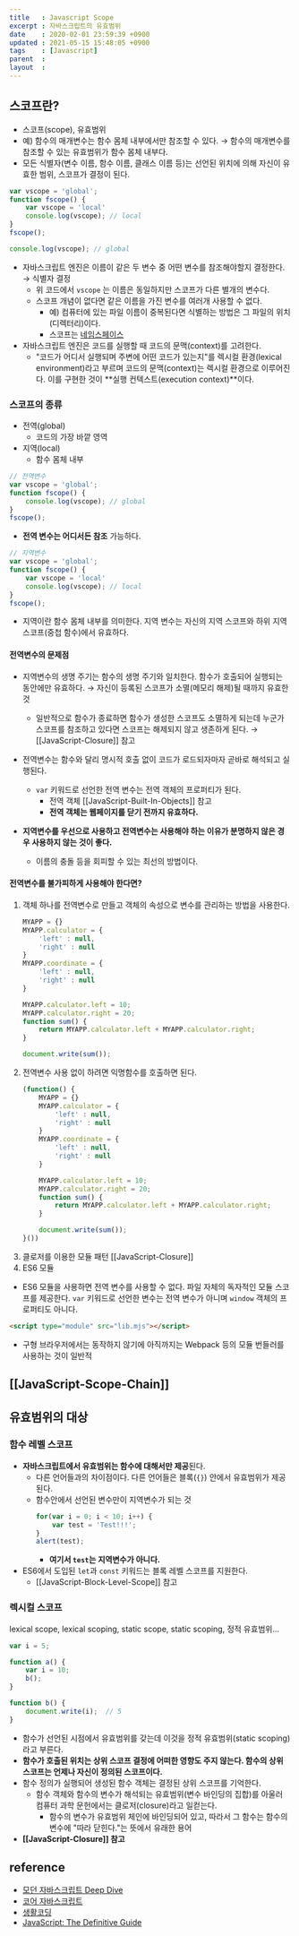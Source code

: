 ```yaml
---
title   : Javascript Scope 
excerpt : 자바스크립트의 유효범위
date    : 2020-02-01 23:59:39 +0900
updated : 2021-05-15 15:48:05 +0900
tags    : [Javascript]
parent  : 
layout  :
---
```


## 스코프란? 
- 스코프(scope), 유효범위  
- 예) 함수의 매개변수는 함수 몸체 내부에서만 참조할 수 있다. → 함수의 매개변수를 참조할 수 있는 유효범위가 함수 몸체 내부다. 
- 모든 식별자(변수 이름, 함수 이름, 클래스 이름 등)는 선언된 위치에 의해 자신이 유효한 범위, 스코프가 결정이 된다. 

```javascript
var vscope = 'global';
function fscope() {
	var vscope = 'local'
	console.log(vscope); // local 
}
fscope(); 

console.log(vscope); // global 
```
- 자바스크립트 엔진은 이름이 같은 두 변수 중 어떤 변수를 참조해야할지 결정한다. → 식별자 결정 
  - 위 코드에서 `vscope` 는 이름은 동일하지만 스코프가 다른 별개의 변수다.
  - 스코프 개념이 없다면 같은 이름을 가진 변수를 여러개 사용할 수 없다. 
    - 예) 컴퓨터에 있는 파일 이름이 중복된다면 식별하는 방법은 그 파일의 위치(디렉터리)이다. 
    - 스코프는 [네임스페이스](https://ko.wikipedia.org/wiki/%EC%9D%B4%EB%A6%84%EA%B3%B5%EA%B0%84)
- 자바스크립트 엔진은 코드를 실행할 때 코드의 문맥(context)를 고려한다. 
  - "코드가 어디서 실행되며 주변에 어떤 코드가 있는지"를 렉시컬 환경(lexical environment)라고 부르며 코드의 문맥(context)는 렉시컬 환경으로 이루어진다. 이를 구현한 것이 **실행 컨텍스트(execution context)**이다. 

### 스코프의 종류 
- 전역(global)
  - 코드의 가장 바깥 영역 
- 지역(local)
  - 함수 몸체 내부 

```javascript
// 전역변수 
var vscope = 'global';
function fscope() {
	console.log(vscope); // global
}
fscope(); 
```
- **전역 변수는 어디서든 참조** 가능하다. 

```javascript
// 지역변수 
var vscope = 'global';
function fscope() {
	var vscope = 'local'
	console.log(vscope); // local 
}
fscope(); 
```
- 지역이란 함수 몸체 내부를 의미한다. 지역 변수는 자신의 지역 스코프와 하위 지역 스코프(중첩 함수)에서 유효하다. 

#### 전역변수의 문제점 
- 지역변수의 생명 주기는 함수의 생명 주기와 일치한다. 함수가 호출되어 실행되는 동안에만 유효하다. → 자신이 등록된 스코프가 소멸(메모리 해제)될 때까지 유효한 것 
  - 일반적으로 함수가 종료하면 함수가 생성한 스코프도 소멸하게 되는데 누군가 스코프를 참조하고 있다면 스코프는 해제되지 않고 생존하게 된다. → [[JavaScript-Closure]] 참고 
- 전역변수는 함수와 달리 명시적 호출 없이 코드가 로드되자마자 곧바로 해석되고 실행된다. 
  - `var` 키워드로 선언한 전역 변수는 전역 객체의 프로퍼티가 된다.  
    - 전역 객체 [[JavaScript-Built-In-Objects]] 참고 
    - **전역 객체는 웹페이지를 닫기 전까지 유효하다.** 

- **지역변수를 우선으로 사용하고 전역변수는 사용해야 하는 이유가 분명하지 않은 경우 사용하지 않는 것이 좋다.** 
	- 이름의 충돌 등을 회피할 수 있는 최선의 방법이다. 

#### 전역변수를 불가피하게 사용해야 한다면?
1. 객체 하나를 전역변수로 만들고 객체의 속성으로 변수를 관리하는 방법을 사용한다.  
    ```javascript
    MYAPP = {}
    MYAPP.calculator = {
        'left' : null,
        'right' : null
    }
    MYAPP.coordinate = {
        'left' : null,
        'right' : null
    }

    MYAPP.calculator.left = 10;
    MYAPP.calculator.right = 20;
    function sum() {
        return MYAPP.calculator.left + MYAPP.calculator.right;
    }

    document.write(sum());
    ```
2. 전역변수 사용 없이 하려면 익명함수를 호출하면 된다.   
    ```javascript
    (function() {
        MYAPP = {}
        MYAPP.calculator = {
            'left' : null,
            'right' : null
        }
        MYAPP.coordinate = {
            'left' : null,
            'right' : null
        }

        MYAPP.calculator.left = 10;
        MYAPP.calculator.right = 20;
        function sum() {
            return MYAPP.calculator.left + MYAPP.calculator.right;
        }

        document.write(sum());
    }())
    ```
3. 클로저를 이용한 모듈 패턴 [[JavaScript-Closure]]
4. ES6 모듈
- ES6 모듈을 사용하면 전역 변수를 사용할 수 없다. 파일 자체의 독자적인 모듈 스코프를 제공한다. `var` 키워드로 선언한 변수는 전역 변수가 아니며 `window` 객체의 프로퍼티도 아니다. 
```html
<script type="module" src="lib.mjs"></script>
```
- 구형 브라우저에서는 동작하지 않기에 아직까지는 Webpack 등의 모듈 번들러를 사용하는 것이 일반적 

## [[JavaScript-Scope-Chain]]

## 유효범위의 대상
### 함수 레벨 스코프 
- **자바스크립트에서 유효범위는 함수에 대해서만 제공**된다.  
  - 다른 언어들과의 차이점이다. 다른 언어들은 블록(`{}`) 안에서 유효범위가 제공된다.  
  - 함수안에서 선언된 변수만이 지역변수가 되는 것  
    ```javascript
    for(var i = 0; i < 10; i++) {
        var test = 'Test!!!';
    }
    alert(test);
    ```
    - **여기서 `test`는 지역변수가 아니다.**   
- ES6에서 도입된 `let`과 `const` 키워드는 블록 레벨 스코프를 지원한다. 
  - [[JavaScript-Block-Level-Scope]] 참고  

### 렉시컬 스코프
lexical scope, lexical scoping, static scope, static scoping, 정적 유효범위... 
```javascript
var i = 5;

function a() {
    var i = 10;
    b();
}

function b() {
    document.write(i);  // 5 
}
```
- 함수가 선언된 시점에서 유효범위를 갖는데 이것을 정적 유효범위(static scoping)라고 부른다.  
- **함수가 호출된 위치는 상위 스코프 결정에 어떠한 영향도 주지 않는다. 함수의 상위 스코프는 언제나 자신이 정의된 스코프이다.** 
- 함수 정의가 실행되어 생성된 함수 객체는 결정된 상위 스코프를 기억한다. 
  - 함수 객체와 함수의 변수가 해석되는 유효범위(변수 바인딩의 집합)를 아울러 컴퓨터 과학 문헌에서는 클로저(closure)라고 일컫는다.  
	- 함수의 변수가 유효범위 체인에 바인딩되어 있고, 따라서 그 함수는 함수의 변수에 "따라 닫힌다."는 뜻에서 유래한 용어 
- **[[JavaScript-Closure]] 참고** 

## reference 
- [모던 자바스크립트 Deep Dive](http://www.kyobobook.co.kr/product/detailViewKor.laf?ejkGb=KOR&mallGb=KOR&barcode=9791158392239&orderClick=LEa&Kc=)
- [코어 자바스크립트](https://search.kyobobook.co.kr/web/search?vPstrKeyWord=%25EC%25BD%2594%25EC%2596%25B4%2520%25EC%259E%2590%25EB%25B0%2594%25EC%258A%25A4%25ED%2581%25AC%25EB%25A6%25BD%25ED%258A%25B8&orderClick=LAG)
- [생활코딩](https://opentutorials.org/course/743/6544)
- [JavaScript: The Definitive Guide](http://www.kyobobook.co.kr/product/detailViewKor.laf?mallGb=KOR&ejkGb=KOR&barcode=9788966261796)